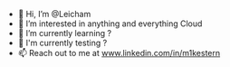 - 👋 Hi, I’m @Leicham
- 👀 I’m interested in anything and everything Cloud
- 🌱 I’m currently learning ?
- :test_tube: I'm currently testing ?
- 📫 Reach out to me at www.linkedin.com/in/m1kestern

